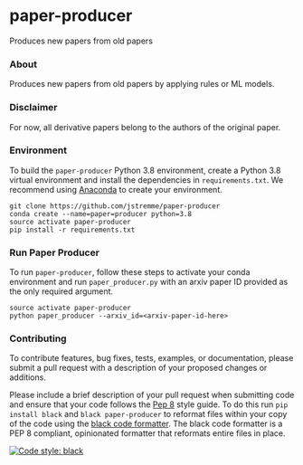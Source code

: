# paper-producer

Produces new papers from old papers

### About

Produces new papers from old papers by applying rules or ML models.

### Disclaimer

For now, all derivative papers belong to the authors of the original paper.  

### Environment

To build the `paper-producer` Python 3.8 environment, create a Python 3.8 virtual environment and install the dependencies in `requirements.txt`.  We recommend using [Anaconda](https://www.anaconda.com/products/individual) to create your environment.

```
git clone https://github.com/jstremme/paper-producer
conda create --name=paper=producer python=3.8
source activate paper-producer
pip install -r requirements.txt
```

### Run Paper Producer

To run `paper-producer`, follow these steps to activate your conda environment and run `paper_producer.py` with an arxiv paper ID provided as the only required argument.

```
source activate paper-producer
python paper_producer --arxiv_id=<arxiv-paper-id-here>
```

### Contributing

To contribute features, bug fixes, tests, examples, or documentation, please submit a pull request with a description of your proposed changes or additions.

Please include a brief description of your pull request when submitting code and ensure that your code follows the [Pep 8](https://www.python.org/dev/peps/pep-0008/) style guide.  To do this run `pip install black` and `black paper-producer` to reformat files within your copy of the code using the [black code formatter](https://github.com/psf/black).  The black code formatter is a PEP 8 compliant, opinionated formatter that reformats entire files in place.

[![Code style: black](https://img.shields.io/badge/code%20style-black-000000.svg)](https://github.com/psf/black)
